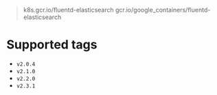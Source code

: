 > k8s.gcr.io/fluentd-elasticsearch
> gcr.io/google_containers/fluentd-elasticsearch

# Supported tags
- `v2.0.4`
- `v2.1.0`
- `v2.2.0`
- `v2.3.1`